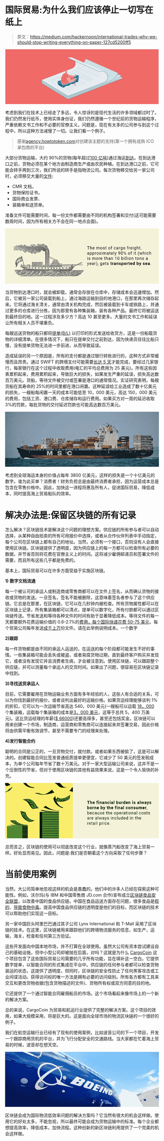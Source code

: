 # 国际贸易:为什么我们应该停止一切写在纸上

> 原文：<https://medium.com/hackernoon/international-trades-why-we-should-stop-writing-everything-on-paper-127cd5200ff5>

![](img/944c5d1a2173a6135510a857e4c5ac31.png)

考虑到我们在技术上已经走了多远，令人惊讶的是现代生活的许多领域都过时了。我们仍然发行纸币，使用实体身份证，我们仍然遵循一个世纪前的货物运输程序，严重依赖文书工作和不必要的官僚主义。问题是，现在有太多的公司参与到这个过程中，所以这种方法减慢了一切。让我们看一个例子。

> 感谢[agency.howtotoken.com](http://agency.howtotoken.com/)对创建该主题的支持(第一个拥有成熟 ICO 承包商的平台)

大部分货物运输，大约 90%的货物(每年超过[100 亿吨](https://www.statista.com/statistics/264117/tonnage-of-worldwide-maritime-trade-since-1990/))通过海运[到达](http://www.ics-shipping.org/shipping-facts/shipping-and-world-trade)。在到达港口之前，货物必须在某个地方由制造商生产或由农民种植。在到达港口之前，它可能会转手两到三次，我们所说的转手是指物流公司。每次货物移交给另一家公司时，必须移交大量的[文件](https://www.efilecabinet.com/cargo-insurance-certificate-and-document-management/):

*   CMR 文档，
*   货物保险证书，
*   国际商业发票、
*   装箱单和送货单。

准备文件可能需要时间，每一份文件都需要由不同的机构签署和交付(这可能需要数周时间，因为所有相关方不会在同一地点会面)。

![](img/47ff6b4b87d1bb8ca8e6c83ea6540264.png)

当货物到达港口时，就会被卸载，通常会存放在仓库中，存储成本会迅速增加。然后，它被另一家公司装载到船上，通过海路运输到目的地港口，在那里再次储存起来。它将通过海关清关，通常由清关机构完成，然后被装载到卡车或铁路上，并通过更多的仓库进行分拣，因为那里有各种集装箱，装有各种产品。最终它将被运送到最终目的地。这一过程涉及多少方？高达 10 甚至更多。大量的文书工作和延误让所有相关人员不堪重负。

每艘运送货物的船只都将[提单(B/L)](https://www.investopedia.com/terms/b/billoflading.asp) 以打印的形式发送给收货方，这是一份船载货物的详细清单。在很多情况下，船只在提单交付之前到达，因为快递员往往比船只慢，没有提单货物无法进一步前进，从而导致延误。

造成延误的另一个原因是，所有的支付都是通过银行转账进行的，这种方式非常缓慢而且昂贵。通过 SWIFT 的跨境支付可能需要[长达 5 天](https://smartasset.com/checking-account/how-long-does-a-wire-transfer-take)才能完成，要经过几家银行，每家银行在这个过程中收取费用(电汇的平均总费用为 25 美元)。所有这些因素累积起来，费用累积起来，导致巨大的损失，如果发生严重的延误，损失高达数百万美元。货船，等待文件被交付或签署是港口的通常情况。实证研究表明，每艘货船在其寿命的 25%的时间里都在港口闲置。这种延误给工业造成了数十亿美元的损失，一艘船每闲置一天的成本可能低至 10，000 美元，高达 150，000 美元的费用，包括工资、港口费、仓库储存和运行费用。如果买方对一周的延迟收取 3%的罚款，每批货物的交付延迟罚款也可能高达数百万美元。

![](img/c45678ad56db4349b6cce2e2a4d08ded.png)

考虑到全球海运本身的价值占每年 3800 亿美元，这样的损失是一个十亿美元的数字。谁为此买单？消费者！财务负担总是由最终消费者承担，因为运营成本总是包含在零售价格中。因此，加快这一进程将惠及所有人，促进国际贸易，降低成本，同时提高海上贸易船队的效率。

# 解决办法是:保留区块链的所有记录

怎么解决？区块链技术是解决这个问题的理想方案。供应链的所有参与者可以自动选择，从某种自由拍卖的所有可用报价中选择，或者从合作伙伴列表中手动指定，每个公司在区块链上都有自己的地址。当然，必须有一个接口，否则没有人会直接使用区块链。区块链提供了透明度，因为供应链上的每一方都可以检查所有必要的数据，并节省否则将花费在官僚主义上的时间。这将减少雇佣邮递员和签署文件的需要，而且所有这些几乎都是免费的。

基本上，国际贸易可以在许多方面受益于实施区块链。

**1)** **数字文档流通**

每一个被认可的承运人或制造商或零售商都可以在文件上签名，从而确认货物的接收或货物的发送。一旦签名，签名不能被删除，这意味着签名者参与了这个供应链。它总是在那里，在区块链，它可以在几秒钟内被检查。所有货物属性都可以在区块链上记录，所有集装箱都可以清点，提单可以数字化，所有付款都可以通过区块链传送。节省发送和等待各种文件的时间有助于显著降低成本。等待文件的每一天都要额外花费运输价值的 0.6-2.1%的[费用，每个国际快递](http://unctad.org/en/PublicationsLibrary/rmt2015_en.pdf)[花费 50-75 美元](https://thecargocoin.com/docs/CargoCoin-Whitepaper.pdf)，每个贸易公司每年发送[成千上万](https://thecargocoin.com/docs/CargoCoin-Whitepaper.pdf)份文件。请在此举例说明成本。一个数字

**2)跟踪**

每一件货物都是由不同的承运人运送的，在运送的每个阶段都可能发生不好的事情。一些集装箱可能会丢失或被盗，或者易腐货物过期，直到最终客户购买并发现它，或者没有发现它并且消费者生病，才会被注意到。使用区块链，可以跟踪整个供应链，并可以测量每个承运人的交货时间。如果出了问题，很容易在区块链记录中找到。

**3)寻找送货承运人**

目前，它需要雇用在货物运输业务方面有多年经验的人，这些人有合适的关系，可以为你找到最好的报价，或者谈判出最好的运输价格。如果货运经理能够谈判 1%的折扣，它可以为一次运输节省高达 540，000 美元(一艘船可以运载 [18，000](https://www.bbc.com/news/magazine-21432226) 个集装箱，运载每个集装箱的成本是[3，000 美元](https://www.smartcompany.com.au/startupsmart/mentor/what-are-the-costs-involved-with-importing-products-from-china/)，这等于总共 5，400 万美元)。这比货运经理的年薪([$ 66000](https://www.payscale.com/research/US/Job=Cargo_Manager/Salary))还要高得多，甚至还包括奖金。区块链可以用来创建一个市场，制造商，运营商和零售商可以连接起来并签署交易，因此价格将由供需平衡有效调节，甚至不需要专门的经理来处理。

**4)发行智能合约**

聪明的合同是公正的，一旦货物交付，就付款。或者如果东西被偷了，这是可以解决的。创建智能合同比签发普通纸质提单更便宜，它减少了 50 美元的签发税成本，为单个公司每年节省了数十万美元。对于一家大型运输公司来说，这并不是一个压倒性的节省，但对于使用区块链的其他有益效果来说，这是一个令人愉快的补充。

![](img/53fde8bd85da0124439f012ea6b7d0b7.png)

总而言之，区块链的使用可以彻底改变这个行业，就像蒸汽船改变了海上贸易一样。好处显而易见。因此，问题是:我们是否朝着这个方向采取了任何步骤？

# 当前使用案例

当然，大公司简单地忽视这样的机会是愚蠢的。他们中的许多人已经在探索这种可能性。例如，沃尔玛(与 IBM 和中国零售商 JD.com 合作)宣布成立[区块链食品安全联盟](https://www.forbes.com/sites/rogeraitken/2017/12/14/ibm-walmart-launching-blockchain-food-safety-alliance-in-china-with-fortune-500s-jd-com/#65c68fe97d9c)，以改善中国的食品供应链。中国在食品运送方面存在问题，很多食品是[假的](http://www.viralnova.com/fake-food-china/)、[导致食物中毒](https://www.ncbi.nlm.nih.gov/pmc/articles/PMC3888022/)。提高中国食品供应链的透明度是他们的目标，而区块链的技术可以帮助他们实现这一目标。

另一家中国巨头阿里巴巴通过其子公司 Lynx International 和 T-Mall 采用了区块链的技术。在这里，区块链被用来跟踪他们的跨境物流服务的信息，如生产，运输，海关，检查和任何第三方验证。

这些开发面向中国本地市场，并不打算在全球使用。虽然大公司有资本尝试建设自己的基础设施，但中小型公司却被抛在后面，对吗？这就是为什么 [CargoCoin](https://thecargocoin.com/) 这个项目包含了这些国际贸易公司需要的几乎所有功能，旨在填补这一空白。它提供数字提单，以智能合同的形式集成在平台中。供应链的任何参与者都可以检查货物装运的状态，这提供了透明度，但同时，区块链的安全性防止了任何黑客攻击或工业间谍活动。获得访问权的唯一方法是拥有必要的访问级别。所有各方都有工具来交互和更改货物收据(包含货物描述的文件)、货物所有权或双方同意的目的地。

它还提供了一个通过智能合同雇佣船员的市场。这个市场看起来像市场上的一个新的解决方案。

总的来说，CargoCoin 为贸易和航运行业提供了完整的解决方案。这个项目的效用，如果大规模采用，将是巨大的。这是面向全球市场的物流区块链的一个很好的例子。

我们在航空运输行业已经有了现有的使用案例，比如波音公司的下一个项目，开发一个跟踪商用货机的平台，并为飞行分配安全的交通路线。当大家都在忙着海上贸易的时候，波音却在想天空。

![](img/eeb6cd32711398d0c9100a0731c02465.png)

区块链会成为国际物流低效率问题的解决方案吗？它当然有很大的机会这样做。使用它的好处太多，不能忽视，所以最终可能会成为货物运输中的标准。每个企业都想提高效率，降低成本，加快流程。这种创新的新区块链利用提供了一个完美的机会这样做。